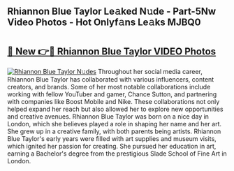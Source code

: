 ## Rhiannon Blue Taylor Le𝚊ked N𝚞de - Part-5Nw Video Photos - Hot Onlyf𝚊ns Le𝚊ks MJBQ0

# <h2><a href="http://ac18111.deff.icu/?id=Rhiannon+Blue+Taylor">🔗 New 👉🔴 Rhiannon Blue Taylor VIDEO Photos</a></h2>

[![Rhiannon Blue Taylor N𝚞des](https://i.imgur.com/rIISA9y.gif)](http://ac18111.deff.icu/?id=Rhiannon+Blue+Taylor)
Throughout her social media career, Rhiannon Blue Taylor has collaborated with various influencers, content creators, and brands. Some of her most notable collaborations include working with fellow YouTuber and gamer, Chance Sutton, and partnering with companies like Boost Mobile and Nike. These collaborations not only helped expand her reach but also allowed her to explore new opportunities and creative avenues. Rhiannon Blue Taylor was born on a nice day in London, which she believes played a role in shaping her name and her art. She grew up in a creative family, with both parents being artists. Rhiannon Blue Taylor's early years were filled with art supplies and museum visits, which ignited her passion for creating. She pursued her education in art, earning a Bachelor's degree from the prestigious Slade School of Fine Art in London.
